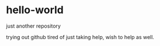 # hello-world
just another repository

trying out github
tired of just taking help, wish to help as well.
